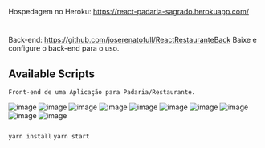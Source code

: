 Hospedagem no Heroku: https://react-padaria-sagrado.herokuapp.com/
#
Back-end: https://github.com/joserenatofull/ReactRestauranteBack
Baixe e configure o back-end para o uso.
## Available Scripts

`Front-end de uma Aplicação para Padaria/Restaurante.`

![image](https://user-images.githubusercontent.com/78097492/135899700-315d5b78-1aee-42b1-911d-bbb3496339c4.png)
![image](https://user-images.githubusercontent.com/78097492/135899726-0253ae03-e60f-4005-b850-ce536defe53a.png)
![image](https://user-images.githubusercontent.com/78097492/135899784-949dbc3a-ecc8-4677-958c-810fffe9e4f4.png)
![image](https://user-images.githubusercontent.com/78097492/135899861-557a7733-ddde-4de0-894e-cd5d3fbecbd0.png)
![image](https://user-images.githubusercontent.com/78097492/135899928-b1275a8a-0d91-4ad6-bf99-c3d021601402.png)
![image](https://user-images.githubusercontent.com/78097492/135899943-393cc6d3-fa37-4f26-9588-c94bc50c503e.png)
![image](https://user-images.githubusercontent.com/78097492/135899985-1a3f238b-227d-437b-b54b-d0218b4354ed.png)
![image](https://user-images.githubusercontent.com/78097492/135900000-494be124-f452-4e55-9d0c-ee9471be2fe8.png)
![image](https://user-images.githubusercontent.com/78097492/135900058-f63ca6e1-dfb1-4d06-9446-d066010edc3d.png)
![image](https://user-images.githubusercontent.com/78097492/135900138-5a29bd18-1766-4abf-80d3-34241b6dbd66.png)


### 
`yarn install`
`yarn start`


